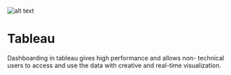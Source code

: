 ![alt text](https://i.imgur.com/5UuhAmB.png)

# Tableau
Dashboarding in tableau gives high performance and allows non- technical users to access and use the data with creative and real-time visualization.
